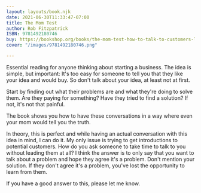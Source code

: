 ```yaml
---
layout: layouts/book.njk
date: 2021-06-30T11:33:47-07:00
title: The Mom Test
author: Rob Fitzpatrick
ISBN: 9781492180746
buy: https://bookshop.org/books/the-mom-test-how-to-talk-to-customers-learn-if-your-business-is-a-good-idea-when-everyone-is-lying-to-you/9781492180746
cover: "/images/9781492180746.png"

---
```

Essential reading for anyone thinking about starting a business. The idea is simple, but important: It's too easy for someone to tell you that they like your idea and would buy. So don't talk about your idea, at least not at first.

Start by finding out what their problems are and what they're doing to solve them. Are they paying for something? Have they tried to find a solution? If not, it's not that painful. 

The book shows you how to have these conversations in a way where even your mom would tell you the truth.

In theory, this is perfect and while having an actual conversation with this idea in mind, I can do it. My only issue is trying to get introductions to potential customers. How do you ask someone to take time to talk to you without leading them at all? I think the answer is to only say that you want to talk about a problem and hope they agree it's a problem. Don't mention your solution. If they don't agree it's a problem, you've lost the opportunity to learn from them.

If you have a good answer to this, please let me know.